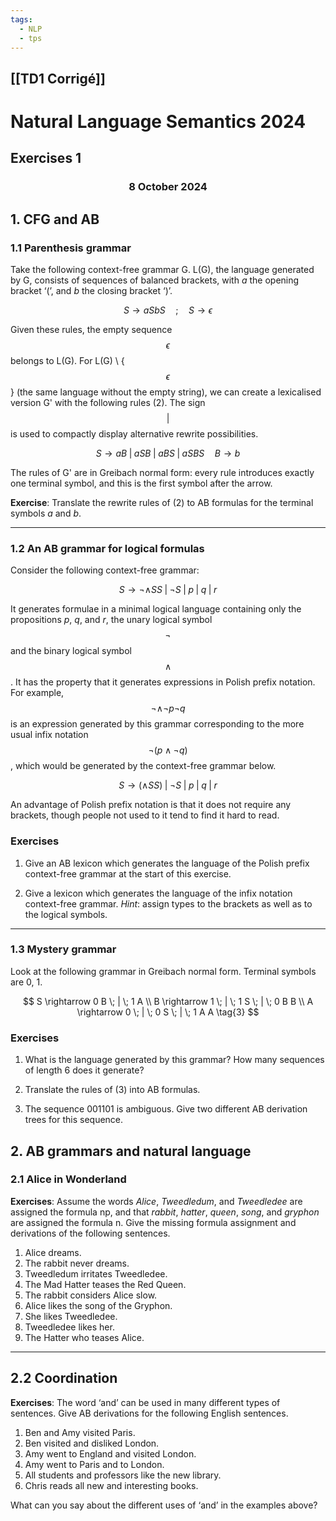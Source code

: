 ```yaml
---
tags:
  - NLP
  - tps
---
```

## [[TD1 Corrigé]]
# Natural Language Semantics 2024
## Exercises 1
### <center>8 October 2024</center>

## 1. CFG and AB

### 1.1 Parenthesis grammar

Take the following context-free grammar G. L(G), the language generated by G, consists of sequences of balanced brackets, with *a* the opening bracket ‘(’, and *b* the closing bracket ‘)’.

$$
S \rightarrow a S b S \quad ; \quad S \rightarrow \epsilon \tag{1}
$$

Given these rules, the empty sequence $$\epsilon$$ belongs to L(G). For L(G) \ {$$\epsilon$$} (the same language without the empty string), we can create a lexicalised version G' with the following rules (2). The sign $$|$$ is used to compactly display alternative rewrite possibilities.

$$
S \rightarrow a B \; | \; a S B \; | \; a B S \; | \; a S B S \quad B \rightarrow b \tag{2}
$$

The rules of G' are in Greibach normal form: every rule introduces exactly one terminal symbol, and this is the first symbol after the arrow.

**Exercise**: Translate the rewrite rules of (2) to AB formulas for the terminal symbols *a* and *b*.

---

### 1.2 An AB grammar for logical formulas

Consider the following context-free grammar:

$$
S \rightarrow \neg \land S S \; | \; \neg S \; | \; p \; | \; q \; | \; r
$$

It generates formulae in a minimal logical language containing only the propositions *p*, *q*, and *r*, the unary logical symbol $$\neg$$ and the binary logical symbol $$\land$$. It has the property that it generates expressions in Polish prefix notation. For example, $$\neg \land \neg p \neg q$$ is an expression generated by this grammar corresponding to the more usual infix notation $$\neg (p \land \neg q)$$, which would be generated by the context-free grammar below.


$$
S \rightarrow (\land S S) \; | \; \neg S \; | \; p \; | \; q \; | \; r
$$

An advantage of Polish prefix notation is that it does not require any brackets, though people not used to it tend to find it hard to read.

### Exercises

1. Give an AB lexicon which generates the language of the Polish prefix context-free grammar at the start of this exercise.

2. Give a lexicon which generates the language of the infix notation context-free grammar. *Hint*: assign types to the brackets as well as to the logical symbols.

---

### 1.3 Mystery grammar

Look at the following grammar in Greibach normal form. Terminal symbols are 0, 1.

$$
S \rightarrow 0 B \; | \; 1 A \\
B \rightarrow 1 \; | \; 1 S \; | \; 0 B B \\
A \rightarrow 0 \; | \; 0 S \; | \; 1 A A \tag{3}
$$

### Exercises

1. What is the language generated by this grammar? How many sequences of length 6 does it generate?

2. Translate the rules of (3) into AB formulas.

3. The sequence 001101 is ambiguous. Give two different AB derivation trees for this sequence.
## 2. AB grammars and natural language

### 2.1 Alice in Wonderland

**Exercises**: Assume the words *Alice*, *Tweedledum*, and *Tweedledee* are assigned the formula np, and that *rabbit*, *hatter*, *queen*, *song*, and *gryphon* are assigned the formula n. Give the missing formula assignment and derivations of the following sentences.

1. Alice dreams.
2. The rabbit never dreams.
3. Tweedledum irritates Tweedledee.
4. The Mad Hatter teases the Red Queen.
5. The rabbit considers Alice slow.
6. Alice likes the song of the Gryphon.
7. She likes Tweedledee.
8. Tweedledee likes her.
9. The Hatter who teases Alice.

---

## 2.2 Coordination

**Exercises**: The word ‘and’ can be used in many different types of sentences. Give AB derivations for the following English sentences.

1. Ben and Amy visited Paris.
2. Ben visited and disliked London.
3. Amy went to England and visited London.
4. Amy went to Paris and to London.
5. All students and professors like the new library.
6. Chris reads all new and interesting books.

What can you say about the different uses of ‘and’ in the examples above?
